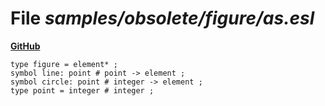 # File _samples/obsolete/figure/as.esl_
**[GitHub](https://github.com/softlang/yas/blob/master/samples/obsolete/figure/as.esl)**
```
type figure = element* ;
symbol line: point # point -> element ;
symbol circle: point # integer -> element ;
type point = integer # integer ;
```
